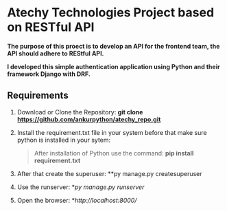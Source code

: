 # Atechy Technologies Project based on RESTful API

**The purpose of this proect is to develop an API for the frontend team, the API should adhere to REStful API.**


**I developed this simple authentication application using Python and their framework Django with DRF.**

## Requirements
1. Download or Clone the Repository:    **git clone https://github.com/ankurpython/atechy_repo.git**

2. Install the requirement.txt file in your system before that make sure python is installed in your sytem:
    > After installation of Python use the command:  **pip install requirement.txt**
    
3. After that create the superuser: **py manage.py createsuperuser

4. Use the runserver: **py manage.py runserver*

5. Open the browser: **http://localhost:8000/*
